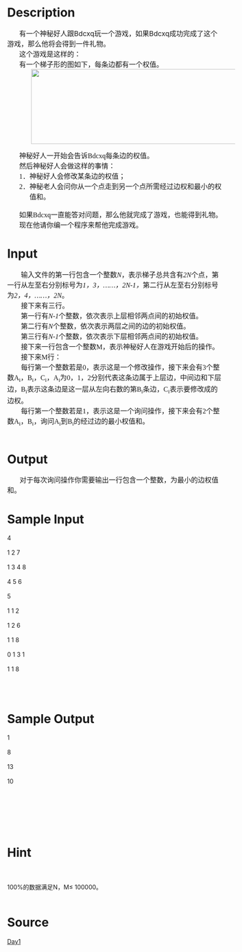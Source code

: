 
# Description

<div class="content"><div style="text-indent: 21pt"><span style="font-size: 12pt">有一个神秘好人跟</span><span style="font-size: 12pt">Bdcxq</span><span style="font-size: 12pt">玩一个游戏，如果</span><span style="font-size: 12pt">Bdcxq</span><span style="font-size: 12pt">成功完成了这个游戏，那么他将会得到一件礼物。</span></div>
<div style="text-indent: 21pt"><span style="font-size: 12pt">这个游戏是这样的：</span></div>
<div style="text-indent: 21pt"><span style="font-size: 12pt">有一个梯子形的图如下，每条边都有一个权值。</span></div>
<div style="text-indent: 21pt"><span style="font-size: 12pt"><img height="175" width="617" alt="" src="/source/bzoj/2459/img/aHR0cHM6Ly9seWRzeS5jb20vSnVkZ2VPbmxpbmUvdXBsb2FkLzIwMTEwOS8xMTExLmpwZw==.jpg"/></span></div>
<p></p>
<p class="MsoNormal" style="margin: 0cm 0cm 0pt; text-indent: 21pt"><v:shapetype id="_x0000_t75" coordsize="21600,21600" o:spt="75" o:preferrelative="t" path="m@4@5l@4@11@9@11@9@5xe" filled="f" stroked="f"><v:stroke joinstyle="miter"></v:stroke><v:formulas><v:f eqn="if lineDrawn pixelLineWidth 0"></v:f><v:f eqn="sum @0 1 0"></v:f><v:f eqn="sum 0 0 @1"></v:f><v:f eqn="prod @2 1 2"></v:f><v:f eqn="prod @3 21600 pixelWidth"></v:f><v:f eqn="prod @3 21600 pixelHeight"></v:f><v:f eqn="sum @0 0 1"></v:f><v:f eqn="prod @6 1 2"></v:f><v:f eqn="prod @7 21600 pixelWidth"></v:f><v:f eqn="sum @8 21600 0"></v:f><v:f eqn="prod @7 21600 pixelHeight"></v:f><v:f eqn="sum @10 21600 0"></v:f></v:formulas><v:path o:extrusionok="f" gradientshapeok="t" o:connecttype="rect"></v:path><o:lock v:ext="edit" aspectratio="t"></o:lock></v:shapetype><v:shape id="_x0000_s1026" type="#_x0000_t75" style="margin-top: 9.75pt; z-index: 1; left: 0px; margin-left: -18pt; width: 473.4pt; position: absolute; height: 132.9pt; text-align: left"><v:imagedata src="file:///C:\DOCUME~1\ADMINI~1\LOCALS~1\Temp\msohtml1\01\clip_image001.png" o:title=""></v:imagedata><w:wrap type="square"></w:wrap></v:shape><span style="font-size: 12pt; font-family: 宋体; mso-bidi-font-size: 10.0pt; mso-ascii-font-family: &#39;Times New Roman&#39;; mso-hansi-font-family: &#39;Times New Roman&#39;">神秘好人一开始会告诉</span><span lang="EN-US" style="font-size: 12pt; mso-bidi-font-size: 10.0pt"><font face="Times New Roman">Bdcxq</font></span><span style="font-size: 12pt; font-family: 宋体; mso-bidi-font-size: 10.0pt; mso-ascii-font-family: &#39;Times New Roman&#39;; mso-hansi-font-family: &#39;Times New Roman&#39;">每条边的权值。</span><span lang="EN-US" style="font-size: 12pt; mso-bidi-font-size: 10.0pt"><o:p></o:p></span></p>
<p class="MsoNormal" style="margin: 0cm 0cm 0pt"><span lang="EN-US" style="font-size: 12pt; mso-bidi-font-size: 10.0pt"><span style="mso-tab-count: 1"><font face="Times New Roman">       </font></span></span><span style="font-size: 12pt; font-family: 宋体; mso-bidi-font-size: 10.0pt; mso-ascii-font-family: &#39;Times New Roman&#39;; mso-hansi-font-family: &#39;Times New Roman&#39;">然后神秘好人会做这样的事情：</span><span lang="EN-US" style="font-size: 12pt; mso-bidi-font-size: 10.0pt"><o:p></o:p></span></p>
<p class="MsoNormal" style="margin: 0cm 0cm 0pt 39pt; text-indent: -18pt; tab-stops: list 39.0pt; mso-list: l0 level1 lfo1"><span lang="EN-US" style="font-size: 12pt; mso-bidi-font-size: 10.0pt; mso-fareast-font-family: &#39;Times New Roman&#39;"><span style="mso-list: Ignore"><font face="Times New Roman">1．</font></span></span><span style="font-size: 12pt; font-family: 宋体; mso-bidi-font-size: 10.0pt; mso-ascii-font-family: &#39;Times New Roman&#39;; mso-hansi-font-family: &#39;Times New Roman&#39;">神秘好人会修改某条边的权值；</span><span lang="EN-US" style="font-size: 12pt; mso-bidi-font-size: 10.0pt"><o:p></o:p></span></p>
<p class="MsoNormal" style="margin: 0cm 0cm 0pt 39pt; text-indent: -18pt; tab-stops: list 39.0pt; mso-list: l0 level1 lfo1"><span lang="EN-US" style="font-size: 12pt; mso-bidi-font-size: 10.0pt; mso-fareast-font-family: &#39;Times New Roman&#39;"><span style="mso-list: Ignore"><font face="Times New Roman">2．</font></span></span><span style="font-size: 12pt; font-family: 宋体; mso-bidi-font-size: 10.0pt; mso-ascii-font-family: &#39;Times New Roman&#39;; mso-hansi-font-family: &#39;Times New Roman&#39;">神秘老人会问你从一个点走到另一个点所需经过边权和最小的权值和。</span><span lang="EN-US" style="font-size: 12pt; mso-bidi-font-size: 10.0pt"><o:p></o:p></span></p>
<p class="MsoNormal" style="margin: 0cm 0cm 0pt 21pt"><span lang="EN-US" style="font-size: 12pt; mso-bidi-font-size: 10.0pt"><o:p><font face="Times New Roman"> </font></o:p></span></p>
<p class="MsoNormal" style="margin: 0cm 0cm 0pt 21pt"><span style="font-size: 12pt; font-family: 宋体; mso-bidi-font-size: 10.0pt; mso-ascii-font-family: &#39;Times New Roman&#39;; mso-hansi-font-family: &#39;Times New Roman&#39;">如果</span><span lang="EN-US" style="font-size: 12pt; mso-bidi-font-size: 10.0pt"><font face="Times New Roman">Bdcxq</font></span><span style="font-size: 12pt; font-family: 宋体; mso-bidi-font-size: 10.0pt; mso-ascii-font-family: &#39;Times New Roman&#39;; mso-hansi-font-family: &#39;Times New Roman&#39;">一直能答对问题，那么他就完成了游戏，也能得到礼物。</span><span lang="EN-US" style="font-size: 12pt; mso-bidi-font-size: 10.0pt"><o:p></o:p></span></p>
<p class="MsoNormal" style="margin: 0cm 0cm 0pt 21pt"><span style="font-size: 12pt; font-family: 宋体; mso-bidi-font-size: 10.0pt; mso-ascii-font-family: &#39;Times New Roman&#39;; mso-hansi-font-family: &#39;Times New Roman&#39;">现在他请你编一个程序来帮他完成游戏。</span><span lang="EN-US" style="font-size: 12pt; mso-bidi-font-size: 10.0pt"><o:p></o:p></span></p></div>

# Input

<div class="content"><p class="MsoNormal" style="margin: 0cm 0cm 0pt; text-indent: 24pt"><span style="font-size: 12pt; font-family: 宋体; mso-bidi-font-size: 10.0pt; mso-ascii-font-family: &#39;Times New Roman&#39;; mso-hansi-font-family: &#39;Times New Roman&#39;">输入文件的第一行包含一个整数</span><i style="mso-bidi-font-style: normal"><span lang="EN-US" style="font-size: 12pt; mso-bidi-font-size: 10.0pt"><font face="Times New Roman">N</font></span></i><span style="font-size: 12pt; font-family: 宋体; mso-bidi-font-size: 10.0pt; mso-ascii-font-family: &#39;Times New Roman&#39;; mso-hansi-font-family: &#39;Times New Roman&#39;">，表示梯子总共含有</span><i style="mso-bidi-font-style: normal"><span lang="EN-US" style="font-size: 12pt; mso-bidi-font-size: 10.0pt"><font face="Times New Roman">2N</font></span></i><span style="font-size: 12pt; font-family: 宋体; mso-bidi-font-size: 10.0pt; mso-ascii-font-family: &#39;Times New Roman&#39;; mso-hansi-font-family: &#39;Times New Roman&#39;">个点，第一行从左至右分别标号为</span><i style="mso-bidi-font-style: normal"><span lang="EN-US" style="font-size: 12pt; mso-bidi-font-size: 10.0pt"><font face="Times New Roman">1</font></span></i><i style="mso-bidi-font-style: normal"><span style="font-size: 12pt; font-family: 宋体; mso-bidi-font-size: 10.0pt; mso-ascii-font-family: &#39;Times New Roman&#39;; mso-hansi-font-family: &#39;Times New Roman&#39;">，</span></i><i style="mso-bidi-font-style: normal"><span lang="EN-US" style="font-size: 12pt; mso-bidi-font-size: 10.0pt"><font face="Times New Roman">3</font></span></i><i style="mso-bidi-font-style: normal"><span style="font-size: 12pt; font-family: 宋体; mso-bidi-font-size: 10.0pt; mso-ascii-font-family: &#39;Times New Roman&#39;; mso-hansi-font-family: &#39;Times New Roman&#39;">，……，</span></i><i style="mso-bidi-font-style: normal"><span lang="EN-US" style="font-size: 12pt; mso-bidi-font-size: 10.0pt"><font face="Times New Roman">2N-1</font></span></i><i style="mso-bidi-font-style: normal"><span style="font-size: 12pt; font-family: 宋体; mso-bidi-font-size: 10.0pt; mso-ascii-font-family: &#39;Times New Roman&#39;; mso-hansi-font-family: &#39;Times New Roman&#39;">，</span></i><span style="font-size: 12pt; font-family: 宋体; mso-bidi-font-size: 10.0pt; mso-ascii-font-family: &#39;Times New Roman&#39;; mso-hansi-font-family: &#39;Times New Roman&#39;">第二行从左至右分别标号为</span><i style="mso-bidi-font-style: normal"><span lang="EN-US" style="font-size: 12pt; mso-bidi-font-size: 10.0pt"><font face="Times New Roman">2</font></span></i><i style="mso-bidi-font-style: normal"><span style="font-size: 12pt; font-family: 宋体; mso-bidi-font-size: 10.0pt; mso-ascii-font-family: &#39;Times New Roman&#39;; mso-hansi-font-family: &#39;Times New Roman&#39;">，</span></i><i style="mso-bidi-font-style: normal"><span lang="EN-US" style="font-size: 12pt; mso-bidi-font-size: 10.0pt"><font face="Times New Roman">4</font></span></i><i style="mso-bidi-font-style: normal"><span style="font-size: 12pt; font-family: 宋体; mso-bidi-font-size: 10.0pt; mso-ascii-font-family: &#39;Times New Roman&#39;; mso-hansi-font-family: &#39;Times New Roman&#39;">，……，</span></i><i style="mso-bidi-font-style: normal"><span lang="EN-US" style="font-size: 12pt; mso-bidi-font-size: 10.0pt"><font face="Times New Roman">2N</font></span></i><span style="font-size: 12pt; font-family: 宋体; mso-bidi-font-size: 10.0pt; mso-ascii-font-family: &#39;Times New Roman&#39;; mso-hansi-font-family: &#39;Times New Roman&#39;">。</span><span lang="EN-US" style="font-size: 12pt; mso-bidi-font-size: 10.0pt"><o:p></o:p></span></p>
<p class="MsoNormal" style="margin: 0cm 0cm 0pt; text-indent: 24pt"><span style="font-size: 12pt; font-family: 宋体; mso-bidi-font-size: 10.0pt; mso-ascii-font-family: &#39;Times New Roman&#39;; mso-hansi-font-family: &#39;Times New Roman&#39;">接下来有三行。</span><span lang="EN-US" style="font-size: 12pt; mso-bidi-font-size: 10.0pt"><o:p></o:p></span></p>
<p class="MsoNormal" style="margin: 0cm 0cm 0pt; text-indent: 24pt"><span style="font-size: 12pt; font-family: 宋体; mso-bidi-font-size: 10.0pt; mso-ascii-font-family: &#39;Times New Roman&#39;; mso-hansi-font-family: &#39;Times New Roman&#39;">第一行有</span><i style="mso-bidi-font-style: normal"><span lang="EN-US" style="font-size: 12pt; mso-bidi-font-size: 10.0pt"><font face="Times New Roman">N-1</font></span></i><span style="font-size: 12pt; font-family: 宋体; mso-bidi-font-size: 10.0pt; mso-ascii-font-family: &#39;Times New Roman&#39;; mso-hansi-font-family: &#39;Times New Roman&#39;">个整数，依次表示上层相邻两点间的初始权值。</span><span lang="EN-US" style="font-size: 12pt; mso-bidi-font-size: 10.0pt"><o:p></o:p></span></p>
<p class="MsoNormal" style="margin: 0cm 0cm 0pt; text-indent: 24pt"><span style="font-size: 12pt; font-family: 宋体; mso-bidi-font-size: 10.0pt; mso-ascii-font-family: &#39;Times New Roman&#39;; mso-hansi-font-family: &#39;Times New Roman&#39;">第二行有</span><i style="mso-bidi-font-style: normal"><span lang="EN-US" style="font-size: 12pt; mso-bidi-font-size: 10.0pt"><font face="Times New Roman">N</font></span></i><span style="font-size: 12pt; font-family: 宋体; mso-bidi-font-size: 10.0pt; mso-ascii-font-family: &#39;Times New Roman&#39;; mso-hansi-font-family: &#39;Times New Roman&#39;">个整数，依次表示两层之间的边的初始权值。</span><span lang="EN-US" style="font-size: 12pt; mso-bidi-font-size: 10.0pt"><o:p></o:p></span></p>
<p class="MsoNormal" style="margin: 0cm 0cm 0pt; text-indent: 24pt"><span style="font-size: 12pt; font-family: 宋体; mso-bidi-font-size: 10.0pt; mso-ascii-font-family: &#39;Times New Roman&#39;; mso-hansi-font-family: &#39;Times New Roman&#39;">第三行有</span><i style="mso-bidi-font-style: normal"><span lang="EN-US" style="font-size: 12pt; mso-bidi-font-size: 10.0pt"><font face="Times New Roman">N-1</font></span></i><span style="font-size: 12pt; font-family: 宋体; mso-bidi-font-size: 10.0pt; mso-ascii-font-family: &#39;Times New Roman&#39;; mso-hansi-font-family: &#39;Times New Roman&#39;">个整数，依次表示下层相邻两点间的初始权值。</span><span lang="EN-US" style="font-size: 12pt; mso-bidi-font-size: 10.0pt"><o:p></o:p></span></p>
<p class="MsoNormal" style="margin: 0cm 0cm 0pt; text-indent: 24pt"><span style="font-size: 12pt; font-family: 宋体; mso-bidi-font-size: 10.0pt; mso-ascii-font-family: &#39;Times New Roman&#39;; mso-hansi-font-family: &#39;Times New Roman&#39;">接下来一行包含一个整数</span><span lang="EN-US" style="font-size: 12pt; mso-bidi-font-size: 10.0pt"><font face="Times New Roman">M</font></span><span style="font-size: 12pt; font-family: 宋体; mso-bidi-font-size: 10.0pt; mso-ascii-font-family: &#39;Times New Roman&#39;; mso-hansi-font-family: &#39;Times New Roman&#39;">，表示神秘好人在游戏开始后的操作。</span><span lang="EN-US" style="font-size: 12pt; mso-bidi-font-size: 10.0pt"><o:p></o:p></span></p>
<p class="MsoNormal" style="margin: 0cm 0cm 0pt; text-indent: 24pt"><span style="font-size: 12pt; font-family: 宋体; mso-bidi-font-size: 10.0pt; mso-ascii-font-family: &#39;Times New Roman&#39;; mso-hansi-font-family: &#39;Times New Roman&#39;">接下来</span><span lang="EN-US" style="font-size: 12pt; mso-bidi-font-size: 10.0pt"><font face="Times New Roman">M</font></span><span style="font-size: 12pt; font-family: 宋体; mso-bidi-font-size: 10.0pt; mso-ascii-font-family: &#39;Times New Roman&#39;; mso-hansi-font-family: &#39;Times New Roman&#39;">行：</span><span lang="EN-US" style="font-size: 12pt; mso-bidi-font-size: 10.0pt"><o:p></o:p></span></p>
<p class="MsoNormal" style="margin: 0cm 0cm 0pt; text-indent: 24pt"><span style="font-size: 12pt; font-family: 宋体; mso-bidi-font-size: 10.0pt; mso-ascii-font-family: &#39;Times New Roman&#39;; mso-hansi-font-family: &#39;Times New Roman&#39;">每行第一个整数若是</span><span lang="EN-US" style="font-size: 12pt; mso-bidi-font-size: 10.0pt"><font face="Times New Roman">0</font></span><span style="font-size: 12pt; font-family: 宋体; mso-bidi-font-size: 10.0pt; mso-ascii-font-family: &#39;Times New Roman&#39;; mso-hansi-font-family: &#39;Times New Roman&#39;">，表示这是一个修改操作，接下来会有</span><span lang="EN-US" style="font-size: 12pt; mso-bidi-font-size: 10.0pt"><font face="Times New Roman">3</font></span><span style="font-size: 12pt; font-family: 宋体; mso-bidi-font-size: 10.0pt; mso-ascii-font-family: &#39;Times New Roman&#39;; mso-hansi-font-family: &#39;Times New Roman&#39;">个整数</span><span lang="EN-US" style="font-size: 12pt; mso-bidi-font-size: 10.0pt"><font face="Times New Roman">A<sub>i</sub></font></span><span style="font-size: 12pt; font-family: 宋体; mso-bidi-font-size: 10.0pt; mso-ascii-font-family: &#39;Times New Roman&#39;; mso-hansi-font-family: &#39;Times New Roman&#39;">，</span><span lang="EN-US" style="font-size: 12pt; mso-bidi-font-size: 10.0pt"><font face="Times New Roman">B<sub>i</sub></font></span><span style="font-size: 12pt; font-family: 宋体; mso-bidi-font-size: 10.0pt; mso-ascii-font-family: &#39;Times New Roman&#39;; mso-hansi-font-family: &#39;Times New Roman&#39;">，</span><span lang="EN-US" style="font-size: 12pt; mso-bidi-font-size: 10.0pt"><font face="Times New Roman">C<sub>i</sub></font></span><span style="font-size: 12pt; font-family: 宋体; mso-bidi-font-size: 10.0pt; mso-ascii-font-family: &#39;Times New Roman&#39;; mso-hansi-font-family: &#39;Times New Roman&#39;">，</span><span lang="EN-US" style="font-size: 12pt; mso-bidi-font-size: 10.0pt"><font face="Times New Roman">A<sub>i</sub></font></span><span style="font-size: 12pt; font-family: 宋体; mso-bidi-font-size: 10.0pt; mso-ascii-font-family: &#39;Times New Roman&#39;; mso-hansi-font-family: &#39;Times New Roman&#39;">为</span><span lang="EN-US" style="font-size: 12pt; mso-bidi-font-size: 10.0pt"><font face="Times New Roman">0</font></span><span style="font-size: 12pt; font-family: 宋体; mso-bidi-font-size: 10.0pt; mso-ascii-font-family: &#39;Times New Roman&#39;; mso-hansi-font-family: &#39;Times New Roman&#39;">，</span><span lang="EN-US" style="font-size: 12pt; mso-bidi-font-size: 10.0pt"><font face="Times New Roman">1</font></span><span style="font-size: 12pt; font-family: 宋体; mso-bidi-font-size: 10.0pt; mso-ascii-font-family: &#39;Times New Roman&#39;; mso-hansi-font-family: &#39;Times New Roman&#39;">，</span><span lang="EN-US" style="font-size: 12pt; mso-bidi-font-size: 10.0pt"><font face="Times New Roman">2</font></span><span style="font-size: 12pt; font-family: 宋体; mso-bidi-font-size: 10.0pt; mso-ascii-font-family: &#39;Times New Roman&#39;; mso-hansi-font-family: &#39;Times New Roman&#39;">分别代表这条边属于上层边，中间边和下层边，</span><span lang="EN-US" style="font-size: 12pt; mso-bidi-font-size: 10.0pt"><font face="Times New Roman">B<sub>i</sub></font></span><span style="font-size: 12pt; font-family: 宋体; mso-bidi-font-size: 10.0pt; mso-ascii-font-family: &#39;Times New Roman&#39;; mso-hansi-font-family: &#39;Times New Roman&#39;">表示这条边是这一层从左向右数的第</span><span lang="EN-US" style="font-size: 12pt; mso-bidi-font-size: 10.0pt"><font face="Times New Roman">B<sub>i</sub></font></span><span style="font-size: 12pt; font-family: 宋体; mso-bidi-font-size: 10.0pt; mso-ascii-font-family: &#39;Times New Roman&#39;; mso-hansi-font-family: &#39;Times New Roman&#39;">条边，</span><span lang="EN-US" style="font-size: 12pt; mso-bidi-font-size: 10.0pt"><font face="Times New Roman">C<sub>i</sub></font></span><span style="font-size: 12pt; font-family: 宋体; mso-bidi-font-size: 10.0pt; mso-ascii-font-family: &#39;Times New Roman&#39;; mso-hansi-font-family: &#39;Times New Roman&#39;">表示要修改成的边权。</span><span lang="EN-US" style="font-size: 12pt; mso-bidi-font-size: 10.0pt"><o:p></o:p></span></p>
<p class="MsoNormal" style="margin: 0cm 0cm 0pt; text-indent: 24pt"><span style="font-size: 12pt; font-family: 宋体; mso-bidi-font-size: 10.0pt; mso-ascii-font-family: &#39;Times New Roman&#39;; mso-hansi-font-family: &#39;Times New Roman&#39;">每行第一个整数若是</span><span lang="EN-US" style="font-size: 12pt; mso-bidi-font-size: 10.0pt"><font face="Times New Roman">1</font></span><span style="font-size: 12pt; font-family: 宋体; mso-bidi-font-size: 10.0pt; mso-ascii-font-family: &#39;Times New Roman&#39;; mso-hansi-font-family: &#39;Times New Roman&#39;">，表示这是一个询问操作，接下来会有</span><span lang="EN-US" style="font-size: 12pt; mso-bidi-font-size: 10.0pt"><font face="Times New Roman">2</font></span><span style="font-size: 12pt; font-family: 宋体; mso-bidi-font-size: 10.0pt; mso-ascii-font-family: &#39;Times New Roman&#39;; mso-hansi-font-family: &#39;Times New Roman&#39;">个整数</span><span lang="EN-US" style="font-size: 12pt; mso-bidi-font-size: 10.0pt"><font face="Times New Roman">A<sub>i</sub></font></span><span style="font-size: 12pt; font-family: 宋体; mso-bidi-font-size: 10.0pt; mso-ascii-font-family: &#39;Times New Roman&#39;; mso-hansi-font-family: &#39;Times New Roman&#39;">，</span><span lang="EN-US" style="font-size: 12pt; mso-bidi-font-size: 10.0pt"><font face="Times New Roman">B<sub>i</sub></font></span><span style="font-size: 12pt; font-family: 宋体; mso-bidi-font-size: 10.0pt; mso-ascii-font-family: &#39;Times New Roman&#39;; mso-hansi-font-family: &#39;Times New Roman&#39;">，询问</span><span lang="EN-US" style="font-size: 12pt; mso-bidi-font-size: 10.0pt"><font face="Times New Roman">A<sub>i</sub></font></span><span style="font-size: 12pt; font-family: 宋体; mso-bidi-font-size: 10.0pt; mso-ascii-font-family: &#39;Times New Roman&#39;; mso-hansi-font-family: &#39;Times New Roman&#39;">到</span><span lang="EN-US" style="font-size: 12pt; mso-bidi-font-size: 10.0pt"><font face="Times New Roman">B<sub>i</sub></font></span><span style="font-size: 12pt; font-family: 宋体; mso-bidi-font-size: 10.0pt; mso-ascii-font-family: &#39;Times New Roman&#39;; mso-hansi-font-family: &#39;Times New Roman&#39;">的经过边的最小权值和。</span><span lang="EN-US" style="font-size: 12pt; mso-bidi-font-size: 10.0pt"><o:p></o:p></span></p>
<p class="MsoNormal" style="margin: 0cm 0cm 0pt; text-indent: 24pt"><span lang="EN-US" style="font-size: 12pt; mso-bidi-font-size: 10.0pt"><o:p><font face="Times New Roman"> </font></o:p></span></p></div>

# Output

<div class="content"><p class="MsoNormal" style="margin: 0cm 0cm 0pt; text-indent: 21.75pt"><span style="font-size: 12pt; font-family: 宋体; mso-bidi-font-size: 10.0pt; mso-ascii-font-family: &#39;Times New Roman&#39;; mso-hansi-font-family: &#39;Times New Roman&#39;">对于每次询问操作你需要输出一行包含一个整数，为最小的边权值和。</span><span lang="EN-US" style="font-size: 12pt; mso-bidi-font-size: 10.0pt"><o:p></o:p></span></p></div>

# Sample Input

<div class="content"><span class="sampledata">4<br/>
<br/>
1 2 7<br/>
<br/>
1 3 4 8<br/>
<br/>
4 5 6<br/>
<br/>
5<br/>
<br/>
1 1 2<br/>
<br/>
1 2 6<br/>
<br/>
1 1 8<br/>
<br/>
0 1 3 1<br/>
<br/>
1 1 8<br/>
<br/>
   <br/>
<br/>
</span></div>

# Sample Output

<div class="content"><span class="sampledata">1<br/>
<br/>
8<br/>
<br/>
13<br/>
<br/>
10<br/>
<br/>
 <br/>
<br/>
<br/>
 <br/>
<br/>
 </span></div>

# Hint

<div class="content"><p></p><p><br/><br/>
100%的数据满足N，M≤ 100000。<br/><br/>
</p><p></p></div>

# Source

<div class="content"><p><a href="problemset.php?search=Day1">Day1</a></p></div>

